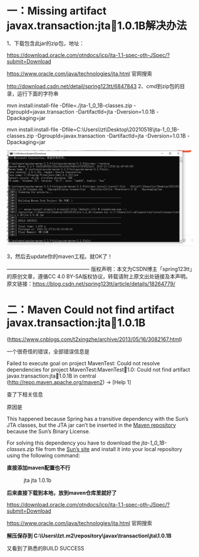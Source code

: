 # 一：Missing artifact javax.transaction:jta:jar:1.0.1B解决办法



1、下载包含此jar的zip包，地址：

https://download.oracle.com/otndocs/jcp/jta-1.1-spec-oth-JSpec/?submit=Download

https://www.oracle.com/java/technologies/jta.html 官网搜索

http://download.csdn.net/detail/spring123tt/6847843
2、cmd到zip包的目录，运行下面的字符串

mvn install:install-file   -Dfile=./jta-1_0_1B-classes.zip   -DgroupId=javax.transaction   -DartifactId=jta -Dversion=1.0.1B   -Dpackaging=jar

mvn install:install-file   -Dfile=C:\Users\lzt\Desktop\20210518\jta-1_0_1B-classes.zip   -DgroupId=javax.transaction   -DartifactId=jta -Dversion=1.0.1B   -Dpackaging=jar

![image-20220217100850514](%E6%9D%82%E8%AE%B0.assets/image-20220217100850514.png)

3，然后去update你的maven工程。就OK了！



————————————————
版权声明：本文为CSDN博主「spring123tt」的原创文章，遵循CC 4.0 BY-SA版权协议，转载请附上原文出处链接及本声明。
原文链接：https://blog.csdn.net/spring123tt/article/details/18264779/







# 二：Maven Could not find artifact javax.transaction:jta:jar:1.0.1B

(https://www.cnblogs.com/t2xingzhe/archive/2013/05/16/3082167.html)

一个很奇怪的错误，全部错误信息是

Failed to execute goal on project MavenTest: Could not resolve dependencies for project MavenTest:MavenTest:jar:1.0: Could not find artifact javax.transaction:jta:jar:1.0.1B in central (http://repo.maven.apache.org/maven2) -> [Help 1]

查了下相关信息

原因是

This happened because Spring has a transitive dependency with the Sun’s JTA classes, but the JTA jar can’t be inserted in the [Maven repository](http://www.ibiblio.org/maven2/) because the Sun’s Binary License.

For solving this dependency you have to download the *jta-1_0_1B-classes.zip* file from the [Sun’s site](http://java.sun.com/products/jta/) and install it into your local repository using the following command:

**直接添加maven配置也不行**

　　　<dependency>
      <groupId>jta</groupId>
      <artifactId>jta</artifactId>
      <version>1.0.1b</version>
    </dependency>

**后来直接下载到本地，放到maven仓库里就好了**

https://download.oracle.com/otndocs/jcp/jta-1.1-spec-oth-JSpec/?submit=Download

https://www.oracle.com/java/technologies/jta.html 官网搜索

**解压保存到 C:\Users\lzt\.m2\repository\javax\transaction\jta\1.0.1B**

又看到了熟悉的BUILD SUCCESS